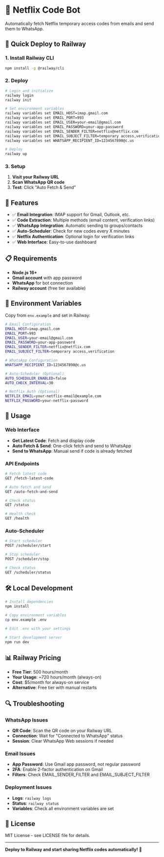 # 🤖 Netflix Code Bot

Automatically fetch Netflix temporary access codes from emails and send them to WhatsApp.

## 🚀 Quick Deploy to Railway

### 1. Install Railway CLI
```bash
npm install -g @railway/cli
```

### 2. Deploy
```bash
# Login and initialize
railway login
railway init

# Set environment variables
railway variables set EMAIL_HOST=imap.gmail.com
railway variables set EMAIL_PORT=993
railway variables set EMAIL_USER=your-email@gmail.com
railway variables set EMAIL_PASSWORD=your-app-password
railway variables set EMAIL_SENDER_FILTER=netflix@netflix.com
railway variables set EMAIL_SUBJECT_FILTER=temporary access,verification
railway variables set WHATSAPP_RECIPIENT_ID=1234567890@c.us

# Deploy
railway up
```

### 3. Setup
1. **Visit your Railway URL**
2. **Scan WhatsApp QR code**
3. **Test**: Click "Auto Fetch & Send"

## 🔧 Features

- ✅ **Email Integration**: IMAP support for Gmail, Outlook, etc.
- ✅ **Code Extraction**: Multiple methods (email content, verification links)
- ✅ **WhatsApp Integration**: Automatic sending to groups/contacts
- ✅ **Auto-Scheduler**: Check for new codes every X minutes
- ✅ **Netflix Authentication**: Optional login for verification links
- ✅ **Web Interface**: Easy-to-use dashboard

## 📋 Requirements

- **Node.js 16+**
- **Gmail account** with app password
- **WhatsApp** for bot connection
- **Railway account** (free tier available)

## 🔑 Environment Variables

Copy from `env.example` and set in Railway:

```bash
# Email Configuration
EMAIL_HOST=imap.gmail.com
EMAIL_PORT=993
EMAIL_USER=your-email@gmail.com
EMAIL_PASSWORD=your-app-password
EMAIL_SENDER_FILTER=netflix@netflix.com
EMAIL_SUBJECT_FILTER=temporary access,verification

# WhatsApp Configuration
WHATSAPP_RECIPIENT_ID=1234567890@c.us

# Auto-Scheduler (Optional)
AUTO_SCHEDULER_ENABLED=false
AUTO_CHECK_INTERVAL=30

# Netflix Auth (Optional)
NETFLIX_EMAIL=your-netflix-email@example.com
NETFLIX_PASSWORD=your-netflix-password
```

## 🎯 Usage

### Web Interface
- **Get Latest Code**: Fetch and display code
- **Auto Fetch & Send**: One-click fetch and send to WhatsApp
- **Send to WhatsApp**: Manual send if code is already fetched

### API Endpoints
```bash
# Fetch latest code
GET /fetch-latest-code

# Auto fetch and send
GET /auto-fetch-and-send

# Check status
GET /status

# Health check
GET /health
```

### Auto-Scheduler
```bash
# Start scheduler
POST /scheduler/start

# Stop scheduler
POST /scheduler/stop

# Check status
GET /scheduler/status
```

## 🛠️ Local Development

```bash
# Install dependencies
npm install

# Copy environment variables
cp env.example .env

# Edit .env with your settings

# Start development server
npm run dev
```

## 📊 Railway Pricing

- **Free Tier**: 500 hours/month
- **Your Usage**: ~720 hours/month (always-on)
- **Cost**: $5/month for always-on service
- **Alternative**: Free tier with manual restarts

## 🔍 Troubleshooting

### WhatsApp Issues
- **QR Code**: Scan the QR code on your Railway URL
- **Connection**: Wait for "Connected to WhatsApp" status
- **Session**: Clear WhatsApp Web sessions if needed

### Email Issues
- **App Password**: Use Gmail app password, not regular password
- **2FA**: Enable 2-factor authentication on Gmail
- **Filters**: Check EMAIL_SENDER_FILTER and EMAIL_SUBJECT_FILTER

### Deployment Issues
- **Logs**: `railway logs`
- **Status**: `railway status`
- **Variables**: Check all environment variables are set

## 📝 License

MIT License - see LICENSE file for details.

---

**Deploy to Railway and start sharing Netflix codes automatically!** 🚀 